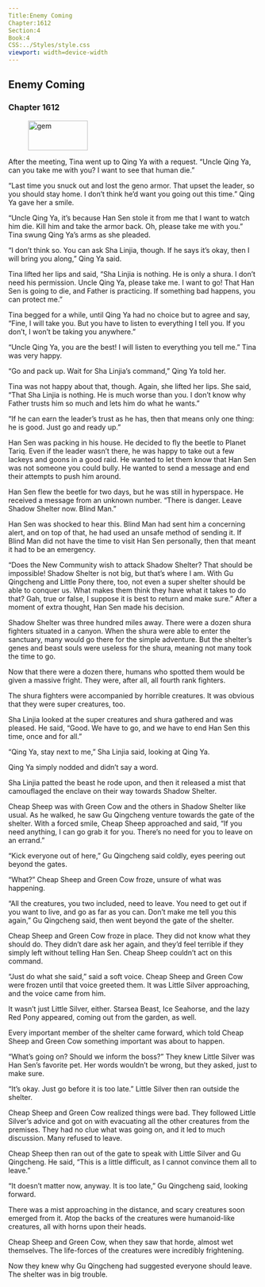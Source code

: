 ```yaml
---
Title:Enemy Coming 
Chapter:1612 
Section:4 
Book:4 
CSS:../Styles/style.css 
viewport: width=device-width
---
```

  
## Enemy Coming
### Chapter 1612
  
<figure>
	<img src="../Images/gem.gif" alt="gem" id="gem" width="120" height="60" />
</figure>
  

  
After the meeting, Tina went up to Qing Ya with a request. “Uncle Qing Ya, can you take me with you? I want to see that human die.”

“Last time you snuck out and lost the geno armor. That upset the leader, so you should stay home. I don’t think he’d want you going out this time.” Qing Ya gave her a smile.

“Uncle Qing Ya, it’s because Han Sen stole it from me that I want to watch him die. Kill him and take the armor back. Oh, please take me with you.” Tina swung Qing Ya’s arms as she pleaded.

“I don’t think so. You can ask Sha Linjia, though. If he says it’s okay, then I will bring you along,” Qing Ya said.

Tina lifted her lips and said, “Sha Linjia is nothing. He is only a shura. I don’t need his permission. Uncle Qing Ya, please take me. I want to go! That Han Sen is going to die, and Father is practicing. If something bad happens, you can protect me.”

Tina begged for a while, until Qing Ya had no choice but to agree and say, “Fine, I will take you. But you have to listen to everything I tell you. If you don’t, I won’t be taking you anywhere.”

“Uncle Qing Ya, you are the best! I will listen to everything you tell me.” Tina was very happy.

“Go and pack up. Wait for Sha Linjia’s command,” Qing Ya told her.

Tina was not happy about that, though. Again, she lifted her lips. She said, “That Sha Linjia is nothing. He is much worse than you. I don’t know why Father trusts him so much and lets him do what he wants.”

“If he can earn the leader’s trust as he has, then that means only one thing: he is good. Just go and ready up.”

Han Sen was packing in his house. He decided to fly the beetle to Planet Tariq. Even if the leader wasn’t there, he was happy to take out a few lackeys and goons in a good raid. He wanted to let them know that Han Sen was not someone you could bully. He wanted to send a message and end their attempts to push him around.

Han Sen flew the beetle for two days, but he was still in hyperspace. He received a message from an unknown number. “There is danger. Leave Shadow Shelter now. Blind Man.”

Han Sen was shocked to hear this. Blind Man had sent him a concerning alert, and on top of that, he had used an unsafe method of sending it. If Blind Man did not have the time to visit Han Sen personally, then that meant it had to be an emergency.



“Does the New Community wish to attack Shadow Shelter? That should be impossible! Shadow Shelter is not big, but that’s where I am. With Gu Qingcheng and Little Pony there, too, not even a super shelter should be able to conquer us. What makes them think they have what it takes to do that? Gah, true or false, I suppose it is best to return and make sure.” After a moment of extra thought, Han Sen made his decision.

Shadow Shelter was three hundred miles away. There were a dozen shura fighters situated in a canyon. When the shura were able to enter the sanctuary, many would go there for the simple adventure. But the shelter’s genes and beast souls were useless for the shura, meaning not many took the time to go.

Now that there were a dozen there, humans who spotted them would be given a massive fright. They were, after all, all fourth rank fighters.

The shura fighters were accompanied by horrible creatures. It was obvious that they were super creatures, too.

Sha Linjia looked at the super creatures and shura gathered and was pleased. He said, “Good. We have to go, and we have to end Han Sen this time, once and for all.”

“Qing Ya, stay next to me,” Sha Linjia said, looking at Qing Ya.

Qing Ya simply nodded and didn’t say a word.

Sha Linjia patted the beast he rode upon, and then it released a mist that camouflaged the enclave on their way towards Shadow Shelter.

Cheap Sheep was with Green Cow and the others in Shadow Shelter like usual. As he walked, he saw Gu Qingcheng venture towards the gate of the shelter. With a forced smile, Cheap Sheep approached and said, “If you need anything, I can go grab it for you. There’s no need for you to leave on an errand.”

“Kick everyone out of here,” Gu Qingcheng said coldly, eyes peering out beyond the gates.

“What?” Cheap Sheep and Green Cow froze, unsure of what was happening.

“All the creatures, you two included, need to leave. You need to get out if you want to live, and go as far as you can. Don’t make me tell you this again,” Gu Qingcheng said, then went beyond the gate of the shelter.



Cheap Sheep and Green Cow froze in place. They did not know what they should do. They didn’t dare ask her again, and they’d feel terrible if they simply left without telling Han Sen. Cheap Sheep couldn’t act on this command.

“Just do what she said,” said a soft voice. Cheap Sheep and Green Cow were frozen until that voice greeted them. It was Little Silver approaching, and the voice came from him.

It wasn’t just Little Silver, either. Starsea Beast, Ice Seahorse, and the lazy Red Pony appeared, coming out from the garden, as well.

Every important member of the shelter came forward, which told Cheap Sheep and Green Cow something important was about to happen.

“What’s going on? Should we inform the boss?” They knew Little Silver was Han Sen’s favorite pet. Her words wouldn’t be wrong, but they asked, just to make sure.

“It’s okay. Just go before it is too late.” Little Silver then ran outside the shelter.

Cheap Sheep and Green Cow realized things were bad. They followed Little Silver’s advice and got on with evacuating all the other creatures from the premises. They had no clue what was going on, and it led to much discussion. Many refused to leave.

Cheap Sheep then ran out of the gate to speak with Little Silver and Gu Qingcheng. He said, “This is a little difficult, as I cannot convince them all to leave.”

“It doesn’t matter now, anyway. It is too late,” Gu Qingcheng said, looking forward.

There was a mist approaching in the distance, and scary creatures soon emerged from it. Atop the backs of the creatures were humanoid-like creatures, all with horns upon their heads.

Cheap Sheep and Green Cow, when they saw that horde, almost wet themselves. The life-forces of the creatures were incredibly frightening.

Now they knew why Gu Qingcheng had suggested everyone should leave. The shelter was in big trouble.